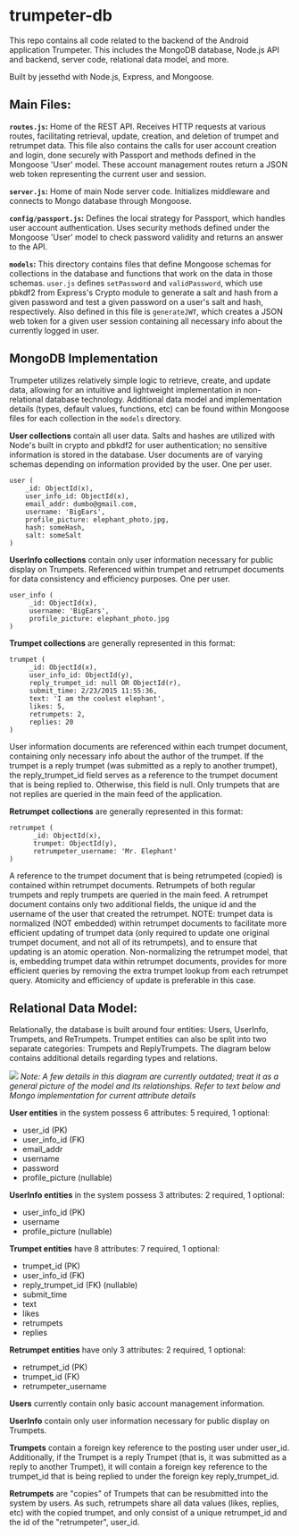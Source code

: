 # trumpeter-db
This repo contains all code related to the backend of the Android application Trumpeter. This includes the MongoDB database, Node.js API
and backend, server code, relational data model, and more.

Built by jessethd with Node.js, Express, and Mongoose.

## Main Files:

**```routes.js```:** Home of the REST API. Receives HTTP requests at various routes, facilitating retrieval, update, creation, and
deletion of trumpet and retrumpet data. This file also contains the calls for user account creation and login, done securely with
Passport and methods defined in the Mongoose 'User' model. These account management routes return a JSON web token representing the
current user and session.

**```server.js```:**
Home of main Node server code. Initializes middleware and connects to Mongo database through Mongoose.

**```config/passport.js```:**
Defines the local strategy for Passport, which handles user account authentication. Uses security methods defined under the Mongoose
'User' model to check password validity and returns an answer to the API.

**```models```:**
This directory contains files that define Mongoose schemas for collections in the database and functions that work on the data in those
schemas. ```user.js``` defines ```setPassword``` and ```validPassword```, which use pbkdf2 from Express's Crypto module to generate a 
salt and hash from a given password and test a given password on a user's salt and hash, respectively. Also defined in this file is 
```generateJWT```, which creates a JSON web token for a given user session containing all necessary info about the currently logged in 
user.


## MongoDB Implementation

Trumpeter utilizes relatively simple logic to retrieve, create, and update data, allowing for an intuitive and lightweight
implementation in non-relational database technology. Additional data model and implementation details (types, default values, 
functions, etc) can be found within Mongoose files for each collection in the ```models``` directory.

**User collections** contain all user data. Salts and hashes are utilized with Node's built in crypto and pbkdf2 for user 
authentication; no sensitive information is stored in the database. User documents are of varying schemas depending on information 
provided by the user. One per user.


```
user (
    _id: ObjectId(x), 
    user_info_id: ObjectId(x),
    email_addr: dumbo@gmail.com,
    username: 'BigEars',
    profile_picture: elephant_photo.jpg,
    hash: someHash,
    salt: someSalt
)
```

**UserInfo collections** contain only user information necessary for public display on Trumpets. Referenced within trumpet and retrumpet 
documents for data consistency and efficiency purposes.  One per user.

```
user_info (
     _id: ObjectId(x),
     username: 'BigEars',
     profile_picture: elephant_photo.jpg
)
```

**Trumpet collections** are generally represented in this format:

```
trumpet (
     _id: ObjectId(x),
     user_info_id: ObjectId(y),
     reply_trumpet_id: null OR ObjectId(r), 
     submit_time: 2/23/2015 11:55:36,
     text: 'I am the coolest elephant',
     likes: 5,
     retrumpets: 2,
     replies: 20
)
```

User information documents are referenced within each trumpet document, containing only necessary info about the author of the trumpet. 
If the trumpet is a reply trumpet (was submitted as a reply to another trumpet), the reply_trumpet_id field serves as a reference to the
trumpet document that is being replied to. Otherwise, this field is null. Only trumpets that are not replies are queried in the main
feed of the application.

**Retrumpet collections** are generally represented in this format:

```
retrumpet (
      _id: ObjectId(x),
      trumpet: ObjectId(y),
      retrumpeter_username: 'Mr. Elephant'
)
```

A reference to the trumpet document that is being retrumpeted (copied) is contained within retrumpet documents. Retrumpets of both 
regular trumpets and reply trumpets are queried in the main feed. A retrumpet document contains only two additional fields, the unique
id and the username of the user that created the retrumpet. NOTE: trumpet data is normalized (NOT embedded) within retrumpet documents 
to facilitate more efficient updating of trumpet data (only required to update one original trumpet document, and not all of its 
retrumpets), and to ensure that updating is an atomic operation. Non-normalizing the retrumpet model, that is, embedding trumpet data 
within retrumpet documents, provides for more efficient queries by removing the extra trumpet lookup from each retrumpet query. 
Atomicity and efficiency of update is preferable in this case.



## Relational Data Model:
Relationally, the database is built around four entities: Users, UserInfo, Trumpets, and ReTrumpets. Trumpet entities can also be split
into two separate categories: Trumpets and ReplyTrumpets. The diagram below contains additional details regarding types and relations.

<a href="url"><img src="http://i.imgur.com/eKtoAY0.png"></a>
*Note: A few details in this diagram are currently outdated; treat it as a general picture of the model and its relationships. Refer to text below and Mongo implementation for current attribute details*



**User entities** in the system possess 6 attributes: 5 required, 1 optional: 
* user_id (PK)
* user_info_id (FK)
* email_addr
* username 
* password
* profile_picture (nullable)

**UserInfo entities** in the system possess 3 attributes: 2 required, 1 optional:
* user_info_id (PK)
* username
* profile_picture (nullable)

**Trumpet entities** have 8 attributes: 7 required, 1 optional:
* trumpet_id (PK)
* user_info_id (FK)
* reply_trumpet_id (FK) (nullable)
* submit_time
* text
* likes
* retrumpets
* replies

**Retrumpet entities** have only 3 attributes: 2 required, 1 optional:
* retrumpet_id (PK)
* trumpet_id (FK)
* retrumpeter_username

**Users** currently contain only basic account management information.

**UserInfo** contain only user information necessary for public display on Trumpets.

**Trumpets** contain a foreign key reference to the posting user under user_id. Additionally, if the Trumpet is a reply Trumpet (that
is, it was submitted as a reply to another Trumpet), it will contain a foreign key reference to the trumpet_id that is being replied to
under the foreign key reply_trumpet_id.

**Retrumpets** are "copies" of Trumpets that can be resubmitted into the system by users. As such, retrumpets share all data values
(likes, replies, etc) with the copied trumpet, and only consist of a unique retrumpet_id and the id of the "retrumpeter", user_id.


